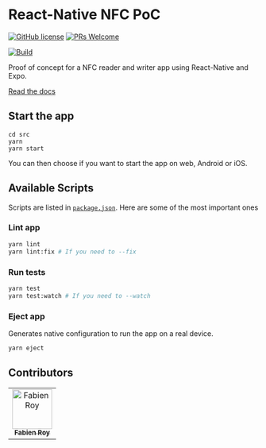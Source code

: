 # React-Native NFC PoC

[![GitHub license](https://img.shields.io/badge/license-MIT-blue.svg)](LICENSE) [![PRs Welcome](https://img.shields.io/badge/PRs-welcome-brightgreen.svg)](CONTRIBUTING.md)

[![Build](https://github.com/JStrategia/react-native-nfc-poc/actions/workflows/build.yml/badge.svg)](https://github.com/JStrategia/react-native-nfc-poc/actions/workflows/build.yml)

Proof of concept for a NFC reader and writer app using React-Native and Expo.

[Read the docs](docs/README.md)

## Start the app

```shell
cd src
yarn
yarn start
```

You can then choose if you want to start the app on web, Android or iOS.

## Available Scripts

Scripts are listed in [`package.json`](src/package.json). Here are some of the most important ones

### Lint app

```bash
yarn lint
yarn lint:fix # If you need to --fix
```

### Run tests

```bash
yarn test
yarn test:watch # If you need to --watch
```

### Eject app

Generates native configuration to run the app on a real device.

```bash
yarn eject
```

## Contributors

<table>
  <tr>
    <td align="center">
      <a href="https://github.com/ExiledNarwal28">
        <img src="https://avatars.githubusercontent.com/u/18317767?v=4" alt="Fabien Roy" height="80" width="80">
        <br />
        <sub>
          <b>Fabien Roy</b>
        </sub>
      </a>
    </td>
  </tr>
</table>
